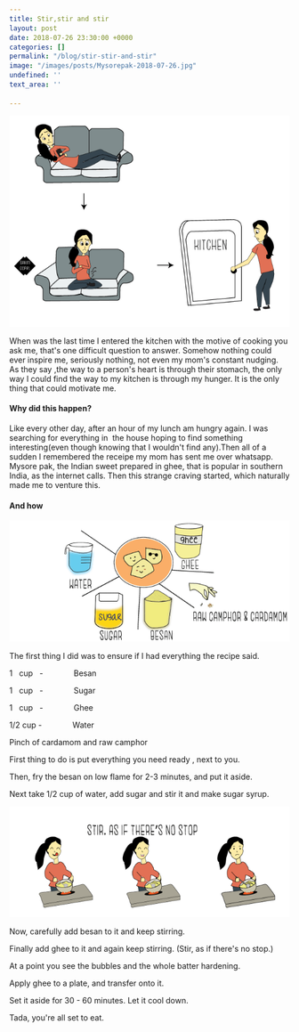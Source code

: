 ```yaml
---
title: Stir,stir and stir
layout: post
date: 2018-07-26 23:30:00 +0000
categories: []
permalink: "/blog/stir-stir-and-stir"
image: "/images/posts/Mysorepak-2018-07-26.jpg"
undefined: ''
text_area: ''

---
```

![](/images/posts/Motivation-2018-07-29.png)

When was the last time I entered the kitchen with the motive of cooking you ask me, that's one difficult question to answer. Somehow nothing could ever inspire me, seriously nothing, not even my mom's constant nudging. As they say ,the way to a person's heart is through their stomach, the only way I could find the way to my kitchen is through my hunger. It is the only thing that could motivate me.

#### **Why did this happen?**

Like every other day, after an hour of my lunch am hungry again. I was searching for everything in  the house hoping to find something interesting(even though knowing that I wouldn't find any).Then all of a sudden I remembered the receipe my mom has sent me over whatsapp. Mysore pak, the Indian sweet prepared in ghee, that is popular in southern India, as the internet calls. Then this strange craving started, which naturally made me to venture this.

#### **And how**

![](/images/posts/Ingredients-2018-07-26.png)

The first thing I did was to ensure if I had everything the recipe said.

1   cup   -              Besan

1   cup   -              Sugar

1   cup   -              Ghee

1/2 cup -              Water

Pinch of cardamom and raw camphor

First thing to do is put everything you need ready , next to you.

Then, fry the besan on low flame for 2-3 minutes, and put it aside.

Next take 1/2 cup of water, add sugar and stir it and make sugar syrup.

![](/images/posts/Stir-2018-07-26.png)

Now, carefully add besan to it and keep stirring.

Finally add ghee to it and again keep stirring. (Stir, as if there's no stop.)

At a point you see the bubbles and the whole batter hardening.

Apply ghee to a plate, and transfer onto it.

Set it aside for 30 - 60 minutes. Let it cool down.

Tada, you're all set to eat.